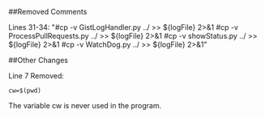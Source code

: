 ##Removed Comments

Lines 31-34: "#cp -v GistLogHandler.py ../  >> ${logFile} 2>&1
              #cp -v ProcessPullRequests.py ../  >> ${logFile} 2>&1
              #cp -v showStatus.py ../  >> ${logFile} 2>&1
              #cp -v WatchDog.py ../  >> ${logFile} 2>&1"
              
##Other Changes

Line 7 Removed:
```
cw=$(pwd)
```
The variable cw is never used in the program.



